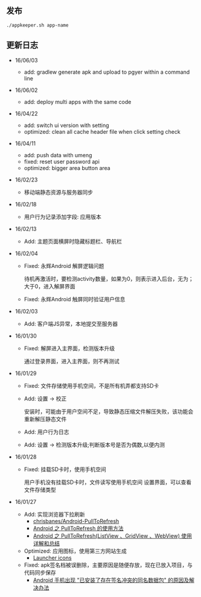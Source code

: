 ## 发布

```
./appkeeper.sh app-name
```

## 更新日志


* 16/06/03

  * add: gradlew generate apk and upload to pgyer within a command line

* 16/06/02

  * add: deploy multi apps with the same code

* 16/04/22

	* add: switch ui version with setting
	* optimized: clean all cache header file when click setting check
	
* 16/04/11

	* add: push data with umeng
	* fixed: reset user password api
	* optimized: bigger area <back><setting><edit> button area

* 16/02/23

	* 移动端静态资源与服务器同步
	
* 16/02/18

	* 用户行为记录添加字段: 应用版本
	
* 16/02/13

	* Add: 主题页面横屏时隐藏标题栏、导航栏
	
* 16/02/04

	* Fixed: 永辉Android 解屏逻辑问题
	
		待机再激活时，要检测activity数量，如果为0，则表示进入后台，无为；大于0，进入解屏界面
		
	* Fixed: 永辉Android 触屏同时验证用户信息
	
* 16/02/03 

    * Add: 客户端JS异常，本地提交至服务器
    
* 16/01/30

    * Fixed: 解屏进入主界面，检测版本升级

    	通过登录界面，进入主界面，则不再测试

* 16/01/29  

	* Fixed: 文件存储使用手机空间，不是所有机弄都支持SD卡
	* Add: 设置 -> 校正
		
		安装时，可能由于用户空间不足，导致静态压缩文件解压失败，该功能会重新解压静态文件
		
	* Add: 用户行为日志
	* Add: 设置 -> 检测版本升级;判断版本号是否为偶数,以便内测
		

* 16/01/28

    * Fixed: 挂载SD卡时，使用手机空间
    
    	用户手机没有挂载SD卡时，文件读写使用手机空间
    	设置界面，可以查看文件存储类型
    
* 16/01/27

    * Add: 实现浏览器下拉刷新
    	* [chrisbanes/Android-PullToRefresh](https://github.com/chrisbanes/Android-PullToRefresh)
    	* [Android 之 PullToRefresh 的使用方法](http://www.nljb.net/default/Android%E4%B9%8BPullToRefresh%E7%9A%84%E4%BD%BF%E7%94%A8%E6%96%B9%E6%B3%95/)
    	* [Android 之 PullToRefresh(ListView 、GridView 、WebView) 使用详解和总结](http://blog.csdn.net/u011068702/article/details/48688281)
    * Optimized: 应用图标，使用第三方网站生成
    	* [Launcher icons](http://android-ui-utils.googlecode.com/hg/asset-studio/dist/icons-launcher.html)
    * Fixed: apk签名档被误删除，主要原因是随便存放，现在已放入项目，与代码同步保存
    	* [Android 手机出现 "已安装了存在签名冲突的同名数据包" 的原因及解决办法](http://blog.csdn.net/dyllove98/article/details/8830264)